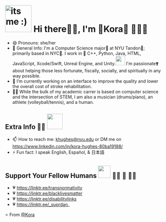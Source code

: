 <!--  hi <3  -->
# <img src="https://d1fdloi71mui9q.cloudfront.net/wjwQrPRSKqYI76M4yDZy_6fS6WckPmMvMvH6D" width=85 height=87 alt="its me :)"> Hi there👋🏽, I'm 🌸Kora🌸 👩🏽‍💻  

- 😄 Pronouns: she/her
- 💬 General Info: I'm a Computer Science major🧠 at NYU Tandon💜; primarily based in NYC🌃. I work in 📝 C++, Python, Java, HTML, JavaScript, Xcode/Swift, Unreal Engine, and Unity.<img src="https://media.giphy.com/media/WUlplcMpOCEmTGBtBW/giphy.gif" width="30">  I'm passionate❣️ about helping those less fortunate, fiscally, socially, and spiritually in any way possible. 
- 🔭 I’m currently working on an interface to improve the quality and lower the overall cost of stroke rehabilitation.
- ✍🏽 While the bulk of my academic carrer is based on computer science and the intersection of STEM, I am also a musician (drums/piano), an athlete (volleyball/tennis), and a human.

## Extra Info 💁🏽 <img src="https://media.giphy.com/media/VgCDAzcKvsR6OM0uWg/giphy.gif" width="50">
- 📫 How to reach me: khughes@nyu.edu or DM me on https://www.linkedin.com/in/kora-hughes-80ba19188/
- ⚡ Fun fact: I speak English, Español, & 日本語

## Support Your Fellow Humans <img src="https://media.giphy.com/media/LnQjpWaON8nhr21vNW/giphy.gif" width="40"> 🏳️‍🌈 🤎 🏳️‍⚧️
- 💗 https://linktr.ee/transnormativity
- 💗 https://linktr.ee/blacklivesmatter
- 💗 https://linktr.ee/disabilitylinks
- 💗 https://linktr.ee/_suprdan_

⭐️ From [@Kora](https://github.com/AlphaError)
